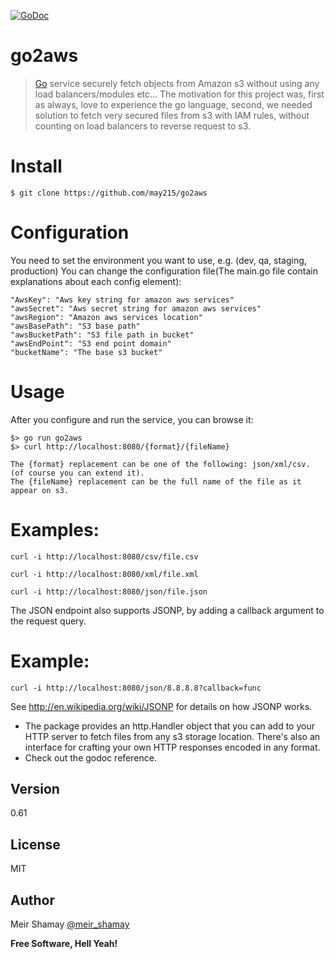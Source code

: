 [![GoDoc](https://godoc.org/github.com/may215/go2aws?status.svg)](https://godoc.org/github.com/may215/go2aws)

go2aws
===============

> [Go](http://golang.org) service securely fetch objects from Amazon s3 without using any load balancers/modules etc... 
> The motivation for this project was, first as always, love to experience the go language, second, we needed solution to fetch 
> very secured files from s3 with IAM rules, without counting on load balancers to reverse request to s3. 

Install
===============

    $ git clone https://github.com/may215/go2aws
    
Configuration
===============
You need to set the environment you want to use, e.g. (dev, qa, staging, production) 
You can change the configuration file(The main.go file contain explanations about each config element):

    "AwsKey": "Aws key string for amazon aws services"
    "awsSecret": "Aws secret string for amazon aws services"
	"awsRegion": "Amazon aws services location"
	"awsBasePath": "S3 base path"
	"awsBucketPath": "S3 file path in bucket"
	"awsEndPoint": "S3 end point domain"
	"bucketName": "The base s3 bucket"

Usage
===============

After you configure and run the service, you can browse it:

    $> go run go2aws
    $> curl http://localhost:8080/{format}/{fileName}

	The {format} replacement can be one of the following: json/xml/csv. (of course you can extend it).
	The {fileName} replacement can be the full name of the file as it appear on s3.


Examples:
===============

	curl -i http://localhost:8080/csv/file.csv

	curl -i http://localhost:8080/xml/file.xml

	curl -i http://localhost:8080/json/file.json

The JSON endpoint also supports JSONP, by adding a callback argument to the request query.

Example:
===============

	curl -i http://localhost:8080/json/8.8.8.8?callback=func

See http://en.wikipedia.org/wiki/JSONP for details on how JSONP works.

 * The package provides an http.Handler object that you can add to your HTTP server to fetch files from any s3 storage location. There's also an interface for crafting your own HTTP responses encoded in any format.
 * Check out the godoc reference.


Version
----

0.61

License
----

MIT

Author
----

Meir Shamay [@meir_shamay](https://twitter.com/meir_shamay)

**Free Software, Hell Yeah!**

[@meir_shamay]:https://www.twitter.com/meir_shamay
